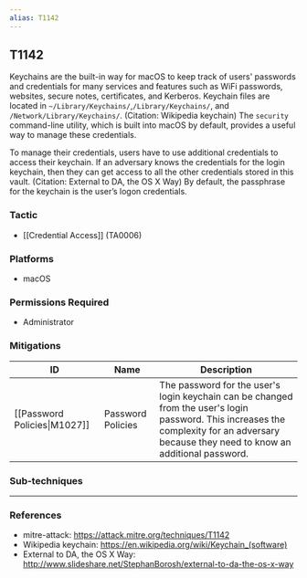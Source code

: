 ```yaml
---
alias: T1142
---
```


## T1142

Keychains are the built-in way for macOS to keep track of users' passwords and credentials for many services and features such as WiFi passwords, websites, secure notes, certificates, and Kerberos. Keychain files are located in <code>~/Library/Keychains/</code>,<code>/Library/Keychains/</code>, and <code>/Network/Library/Keychains/</code>. (Citation: Wikipedia keychain) The <code>security</code> command-line utility, which is built into macOS by default, provides a useful way to manage these credentials.

To manage their credentials, users have to use additional credentials to access their keychain. If an adversary knows the credentials for the login keychain, then they can get access to all the other credentials stored in this vault. (Citation: External to DA, the OS X Way) By default, the passphrase for the keychain is the user’s logon credentials.


### Tactic
- [[Credential Access]] (TA0006)

### Platforms
- macOS

### Permissions Required
- Administrator

### Mitigations

| ID | Name | Description |
| --- | --- | --- |
| [[Password Policies\|M1027]] | Password Policies | The password for the user's login keychain can be changed from the user's login password. This increases the complexity for an adversary because they need to know an additional password. |

### Sub-techniques


---
### References

- mitre-attack: https://attack.mitre.org/techniques/T1142
- Wikipedia keychain: https://en.wikipedia.org/wiki/Keychain_(software)
- External to DA, the OS X Way: http://www.slideshare.net/StephanBorosh/external-to-da-the-os-x-way
